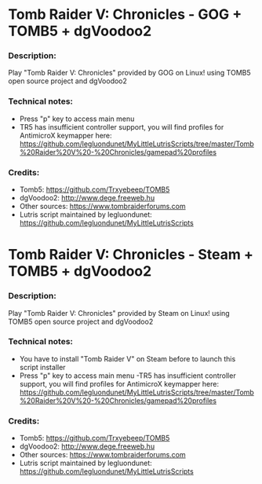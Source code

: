 # Tomb Raider V: Chronicles - GOG + TOMB5 + dgVoodoo2
### Description:
Play "Tomb Raider V: Chronicles" provided by GOG on Linux! using TOMB5 open source project and dgVoodoo2
### Technical notes:
- Press "p" key to access main menu
- TR5 has insufficient controller support, you will find profiles for AntimicroX keymapper here: https://github.com/legluondunet/MyLittleLutrisScripts/tree/master/Tomb%20Raider%20V%20-%20Chronicles/gamepad%20profiles
### Credits:
- Tomb5: https://github.com/Trxyebeep/TOMB5
- dgVoodoo2: http://www.dege.freeweb.hu
- Other sources: https://www.tombraiderforums.com
- Lutris script maintained by legluondunet: https://github.com/legluondunet/MyLittleLutrisScripts

# Tomb Raider V: Chronicles - Steam + TOMB5 + dgVoodoo2
### Description:
Play "Tomb Raider V: Chronicles" provided by Steam on Linux! using TOMB5 open source project and dgVoodoo2
### Technical notes:
- You have to install "Tomb Raider V" on Steam before to launch this script installer
- Press "p" key to access main menu
-TR5 has insufficient controller support, you will find profiles for AntimicroX keymapper here: https://github.com/legluondunet/MyLittleLutrisScripts/tree/master/Tomb%20Raider%20V%20-%20Chronicles/gamepad%20profiles
### Credits:
- Tomb5: https://github.com/Trxyebeep/TOMB5
- dgVoodoo2: http://www.dege.freeweb.hu
- Other sources: https://www.tombraiderforums.com
- Lutris script maintained by legluondunet: https://github.com/legluondunet/MyLittleLutrisScripts
